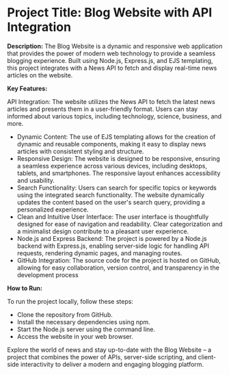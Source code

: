 <h1><b>Project Title: Blog Website with API Integration</b> </h1>


<b>Description:</b>
The Blog Website is a dynamic and responsive web application that provides the power of modern web technology to provide a seamless blogging experience. Built using Node.js, Express.js, and EJS templating, this project integrates with a News API to fetch and display real-time news articles on the website.

<b>Key Features:</b>

API Integration: The website utilizes the News API to fetch the latest news articles and presents them in a user-friendly format. Users can stay informed about various topics, including technology, science, business, and more.

<ul>
  <li>Dynamic Content: The use of EJS templating allows for the creation of dynamic and reusable components, making it easy to display news articles with consistent styling and structure.</li>
  <li>Responsive Design: The website is designed to be responsive, ensuring a seamless experience across various devices, including desktops, tablets, and smartphones. The responsive layout enhances accessibility and usability.
</li>
  <li>Search Functionality: Users can search for specific topics or keywords using the integrated search functionality. The website dynamically updates the content based on the user's search query, providing a personalized experience.</li>
  <li>Clean and Intuitive User Interface: The user interface is thoughtfully designed for ease of navigation and readability. Clear categorization and a minimalist design contribute to a pleasant user experience.</li>
  <li>Node.js and Express Backend: The project is powered by a Node.js backend with Express.js, enabling server-side logic for handling API requests, rendering dynamic pages, and managing routes.</li>
  <li>GitHub Integration: The source code for the project is hosted on GitHub, allowing for easy collaboration, version control, and transparency in the development process</li>
</ul>




<b>How to Run:</b>


To run the project locally, follow these steps:
<ul>
  <li>Clone the repository from GitHub.</li>
  <li>Install the necessary dependencies using npm.</li>
  <li>Start the Node.js server using the command line.</li>
  <li>Access the website in your web browser.</li>
</ul>
Explore the world of news and stay up-to-date with the Blog Website – a project that combines the power of APIs, server-side scripting, and client-side interactivity to deliver a modern and engaging blogging platform.
